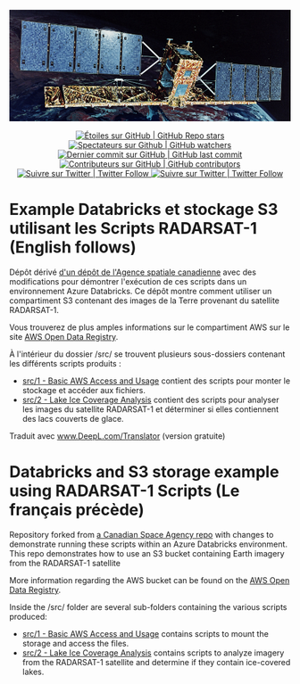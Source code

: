 <p align="center">
    <img src="https://github.com/asc-csa/radarsat1-scripts/blob/main/radarsat1-image.jpg?raw=true" height="200">
</p>

<p align="center">
    <a href="#stars">
        <img alt="Étoiles sur GitHub | GitHub Repo stars" src="https://img.shields.io/github/stars/ssc-sp/radarsat1-scripts">
    </a>
    <a href="#watchers">
        <img alt="Spectateurs sur Github | GitHub watchers" src="https://img.shields.io/github/watchers/ssc-sp/radarsat1-scripts">
    </a>
    <a href="https://github.com/asc-csa/radarsat1-scripts/commits/main">
        <img alt="Dernier commit sur GitHub | GitHub last commit" src="https://img.shields.io/github/last-commit/ssc-sp/radarsat1-scripts">
    </a>
    <a href="https://github.com/asc-csa/radarsat1-scripts/graphs/contributors">
        <img alt="Contributeurs sur GitHub | GitHub contributors" src="https://img.shields.io/github/contributors/ssc-sp/radarsat1-scripts">
    </a>
    <a href="https://twitter.com/intent/follow?screen_name=csa_asc">
        <img alt="Suivre sur Twitter | Twitter Follow" src="https://img.shields.io/twitter/follow/csa_asc?style=social">
    </a>
    <a href="https://twitter.com/intent/follow?screen_name=SSC_CA">
        <img alt="Suivre sur Twitter | Twitter Follow" src="https://img.shields.io/twitter/follow/SSC_CA?style=social">
    </a>
</p>

# Example Databricks et stockage S3 utilisant les Scripts RADARSAT-1 (English follows)

Dépôt dérivé [d'un dépôt de l'Agence spatiale canadienne](https://github.com/asc-csa/radarsat1-scripts) avec des modifications pour démontrer l'exécution de ces scripts dans un environnement Azure Databricks. Ce dépôt montre comment utiliser un compartiment S3 contenant des images de la Terre provenant du satellite RADARSAT-1.

Vous trouverez de plus amples informations sur le compartiment AWS sur le site [AWS Open Data Registry](https://registry.opendata.aws/radarsat-1/).

À l'intérieur du dossier /src/ se trouvent plusieurs sous-dossiers contenant les différents scripts produits :

- [src/1 - Basic AWS Access and Usage](src/1%20-%20Basic%20AWS%20Access%20and%20Usage/README.md) contient des scripts pour monter le stockage et accéder aux fichiers.
- [src/2 - Lake Ice Coverage Analysis](src/2%20-%20Lake%20Ice%20Coverage%20Analysis/README.md) contient des scripts pour analyser les images du satellite RADARSAT-1 et déterminer si elles contiennent des lacs couverts de glace.

Traduit avec www.DeepL.com/Translator (version gratuite)

# Databricks and S3 storage example using RADARSAT-1 Scripts (Le français précède)

Repository forked from [a Canadian Space Agency repo](https://github.com/asc-csa/radarsat1-scripts) with changes to demonstrate running these scripts within an Azure Databricks environment. This repo demonstrates how to use an S3 bucket containing Earth imagery from the RADARSAT-1 satellite

More information regarding the AWS bucket can be found on the [AWS Open Data Registry](https://registry.opendata.aws/radarsat-1/).

Inside the /src/ folder are several sub-folders containing the various scripts produced:

- [src/1 - Basic AWS Access and Usage](src/1%20-%20Basic%20AWS%20Access%20and%20Usage/README.md) contains scripts to mount the storage and access the files.
- [src/2 - Lake Ice Coverage Analysis](src/2%20-%20Lake%20Ice%20Coverage%20Analysis/README.md) contains scripts to analyze imagery from the RADARSAT-1 satellite and determine if they contain ice-covered lakes.
